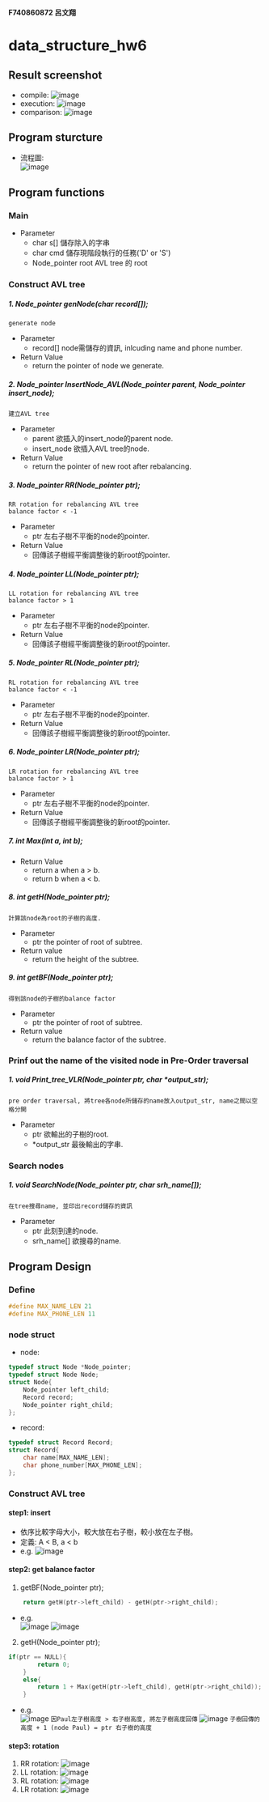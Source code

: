 #### F740860872 呂文翔
# data_structure_hw6
## Result screenshot
* compile:
![image](https://github.com/ShawnLu31/data_structure_hw6/blob/main/pic/compile.JPG)
* execution:
![image](https://github.com/ShawnLu31/data_structure_hw6/blob/main/pic/execution.JPG)
* comparison:
![image](https://github.com/ShawnLu31/data_structure_hw6/blob/main/pic/diff.JPG)
## Program sturcture
* 流程圖:  
![image](https://github.com/ShawnLu31/data_structure_hw6/blob/main/pic/structure.png)
## Program functions
### Main
* Parameter
	* char s[]  						儲存除入的字串
	* char cmd  						儲存現階段執行的任務('D' or 'S')
	* Node_pointer root 		AVL tree 的 root
### Construct AVL tree
##### 1. Node_pointer genNode(char record[]);
`generate node`  
* Parameter
	* record[]	node需儲存的資訊, inlcuding name and phone number.
* Return Value
	* return the pointer of node we generate.
##### 2. Node_pointer InsertNode_AVL(Node_pointer parent, Node_pointer insert_node);
`建立AVL tree`
* Parameter
	* parent       欲插入的insert_node的parent node.
	* insert_node  欲插入AVL tree的node.
* Return Value
	* return the pointer of new root after rebalancing.
##### 3. Node_pointer RR(Node_pointer ptr);
`RR rotation for rebalancing AVL tree `  
`balance factor < -1`
* Parameter
	* ptr   左右子樹不平衡的node的pointer.
* Return Value
	* 回傳該子樹經平衡調整後的新root的pointer.
##### 4. Node_pointer LL(Node_pointer ptr);
`LL rotation for rebalancing AVL tree `  
`balance factor > 1`
* Parameter
	* ptr   左右子樹不平衡的node的pointer.
* Return Value
	* 回傳該子樹經平衡調整後的新root的pointer.
##### 5. Node_pointer RL(Node_pointer ptr);
`RL rotation for rebalancing AVL tree `  
`balance factor < -1`
* Parameter
	* ptr   左右子樹不平衡的node的pointer.
* Return Value
	* 回傳該子樹經平衡調整後的新root的pointer.
##### 6. Node_pointer LR(Node_pointer ptr);
`LR rotation for rebalancing AVL tree `  
`balance factor > 1`
* Parameter
	* ptr   左右子樹不平衡的node的pointer.
* Return Value
	* 回傳該子樹經平衡調整後的新root的pointer.
##### 7. int Max(int a, int b);
* Return Value
	* return a when a > b.
	* return b when a < b.
##### 8. int getH(Node_pointer ptr);
`計算該node為root的子樹的高度.`
* Parameter
	* ptr   the pointer of root of subtree.
* Return value
	* return the height of the subtree.
##### 9. int getBF(Node_pointer ptr);
`得到該node的子樹的balance factor`
* Parameter
	* ptr   the pointer of root of subtree.
* Return value
	* return the balance factor of the subtree.
### Prinf out the name of the visited node in **Pre-Order** traversal
##### 1. void Print_tree_VLR(Node_pointer ptr, char *output_str);
`pre order traversal, 將tree各node所儲存的name放入output_str, name之間以空格分開`
* Parameter
	* ptr          欲輸出的子樹的root.
	* *output_str  最後輸出的字串.
### Search nodes
##### 1. void SearchNode(Node_pointer ptr, char srh_name[]);
`在tree搜尋name, 並印出record儲存的資訊`
* Parameter
	* ptr         此刻到達的node.
	* srh_name[]  欲搜尋的name.
## Program Design
### Define
```c
#define MAX_NAME_LEN 21
#define MAX_PHONE_LEN 11
```
### node struct
* node:
```c
typedef struct Node *Node_pointer;
typedef struct Node Node;
struct Node{
	Node_pointer left_child;
	Record record;
	Node_pointer right_child;
};
```
* record:
```c
typedef struct Record Record;
struct Record{
	char name[MAX_NAME_LEN];
	char phone_number[MAX_PHONE_LEN];
};
```
### Construct AVL tree
#### step1: insert
* 依序比較字母大小，較大放在右子樹，較小放在左子樹。
* 定義: A < B, a < b
* e.g.
![image](https://github.com/ShawnLu31/data_structure_hw6/blob/main/pic/insert.png)
#### step2: get balance factor
1. getBF(Node_pointer ptr);
```c
	return getH(ptr->left_child) - getH(ptr->right_child);
```
* e.g.  
![image](https://github.com/ShawnLu31/data_structure_hw6/blob/main/pic/bf1.png)
![image](https://github.com/ShawnLu31/data_structure_hw6/blob/main/pic/bf2.png)
2. getH(Node_pointer ptr);
```c
if(ptr == NULL){
		return 0;
	}
	else{
		return 1 + Max(getH(ptr->left_child), getH(ptr->right_child)); //回傳左右子樹較大的高度
	}
```
* e.g.  
![image](https://github.com/ShawnLu31/data_structure_hw6/blob/main/pic/h1.png)
`因Paul左子樹高度 > 右子樹高度, 將左子樹高度回傳`
![image](https://github.com/ShawnLu31/data_structure_hw6/blob/main/pic/h2.png)
`子樹回傳的高度 + 1 (node Paul) = ptr 右子樹的高度`
#### step3: rotation
1. RR rotation:
![image](https://github.com/ShawnLu31/data_structure_hw6/blob/main/pic/rotation/rr.PNG)
2. LL rotation:
![image](https://github.com/ShawnLu31/data_structure_hw6/blob/main/pic/rotation/ll.PNG)
3. RL rotation:
![image](https://github.com/ShawnLu31/data_structure_hw6/blob/main/pic/rotation/rl.PNG)
4. LR rotation:
![image](https://github.com/ShawnLu31/data_structure_hw6/blob/main/pic/rotation/lr.PNG)
